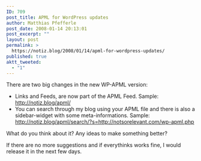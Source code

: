 ```yaml
---
ID: 709
post_title: APML for WordPress updates
author: Matthias Pfefferle
post_date: 2008-01-14 20:13:01
post_excerpt: ""
layout: post
permalink: >
  https://notiz.blog/2008/01/14/apml-for-wordpress-updates/
published: true
aktt_tweeted:
  - "1"
---
```

There are two big changes in the new WP-APML version:

<ul><li>Links and Feeds, are now part of the APML Feed. Sample: <a href="http://notiz.blog/apml/">http://notiz.blog/apml/</a></li>
<li>You can search through my blog using your APML file and there is also a sidebar-widget with some meta-informations. Sample: <a href="http://notiz.blog/apml/search/?s=http://notsorelevant.com/wp-apml.php">http://notiz.blog/apml/search/?s=http://notsorelevant.com/wp-apml.php</a></li></ul>

What do you think about it? Any ideas to make something better?

If there are no more suggestions and if everythinks works fine, I would release it in the next few days.